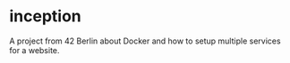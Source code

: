 # inception
A project from 42 Berlin about Docker and how to setup multiple services for a website.
